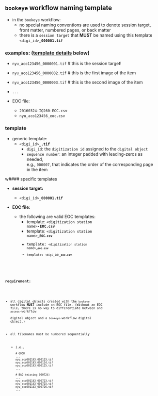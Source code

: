 ## `bookeye` workflow naming template
  * in the `bookeye` workflow:
    * no special naming conventions are used to denote session target, front matter, numbered pages, or back matter
    * there is a `session target` that **MUST** be named using this template <code><digi_id><b>_000001.tif</b></code>

### examples: ([template details](#template) below)
  * `nyu_aco123456_0000001.tif`  # this is the session target!
  * `nyu_aco123456_0000002.tif`  # this is the first image  of the item
  * `nyu_aco123456_0000003.tif`  # this is the second image of the item
  * `...`

  * EOC file:
    * `20160324-IQ260-EOC.csv`
    * `nyu_aco123456_eoc.csv`


### template
  * generic template:
    * <code><digi_id><b>_</b><sequence number><b>.tif</b></code>
      * `digi_id`: the `digitization id` assigned to the `digital object`
      * `sequence number`: an integer padded with leading-zeros as needed,  
         e.g., `000007`, that indicates the order of the corresponding page in the item

w#### specific templates
* **session target:**
  * <code><digi_id><b>_000001.tif</b></code>

* **EOC file:**
  * the following are valid EOC templates:
    * template: <code>&lt;digitization station name&gt;<b>-EOC.csv</b></code>
    * template: <code>&lt;digitization station name&gt;<code><b>_EOC.csv</b></code>
    * template: <code>&lt;digitization station name&gt;<code><b>_eoc.csv</b></code>
    * template: <code><digi_id><b>_eoc.csv</b></code>

### requirement:
* all digital objects created with the `bookeye` workflow **MUST** include an EOC file.
  (Without an EOC file, there is no way to differentiate between and `access`-workflow   
   digital object and a `bookeye`-workflow digital object.)

* all filenames must be numbered sequentially
  * i.e., 
    ```
    # GOOD
    ...
    nyu_aco001143_000123.tif
    nyu_aco001143_000124.tif
    nyu_aco001143_000125.tif
    ...

    # BAD (missing 000724)
    ...
    nyu_aco001143_000723.tif
    nyu_aco001143_000725.tif
    nyu_aco001143_000726.tif
    ...
    ```

